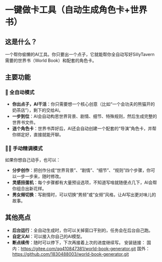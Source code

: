 # 一键做卡工具（自动生成角色卡+世界书）

## 这是什么？

一个帮你偷懒的AI工具。你只要出一个点子，它就能帮你全自动写好SillyTavern需要的世界书（World Book）和配套的角色卡。

## 主要功能

### 🚀 全自动模式

- **你出点子，AI干活**：你只需要想一个核心创意（比如“一个会功夫的熊猫开的奶茶店”），剩下的交给AI。
- **一步到位**：AI会自动构思世界背景、剧情、细节、特殊规则，然后生成完整的世界书文件。
- **送个角色卡**：世界书弄好后，AI还会自动创建一个配套的“导演”角色卡，并帮你绑定好，直接就能开聊。

### 👨‍🎨 手动精调模式

如果你想自己动手，也可以：

- **分步创作**：把创作分成“世界背景”、“剧情”、“细节”、“规则”四个步骤，你可以一步一步来，随时修改。
- **灵感扭蛋机**：每个步骤都有大量预设选项，不知道写啥就随便点几下，AI会帮你组合出新花样。
- **男女频切换**：写剧情时，可以切换“男频”或“女频”风格，让AI写出更对味儿的故事。

## 其他亮点

- **后台运行**：全自动生成时，你可以关掉窗口干别的，任务会在后台自己跑。
- **自定义AI**：可以接入你自己的AI模型。
- **断点续传**：随时可以停下，下次再接着上次的进度继续写。
安装链接：
国内：https://gitee.com/qq410847381/world-book-generator.git
国外：https://github.com/1830488003/world-book-generator.git